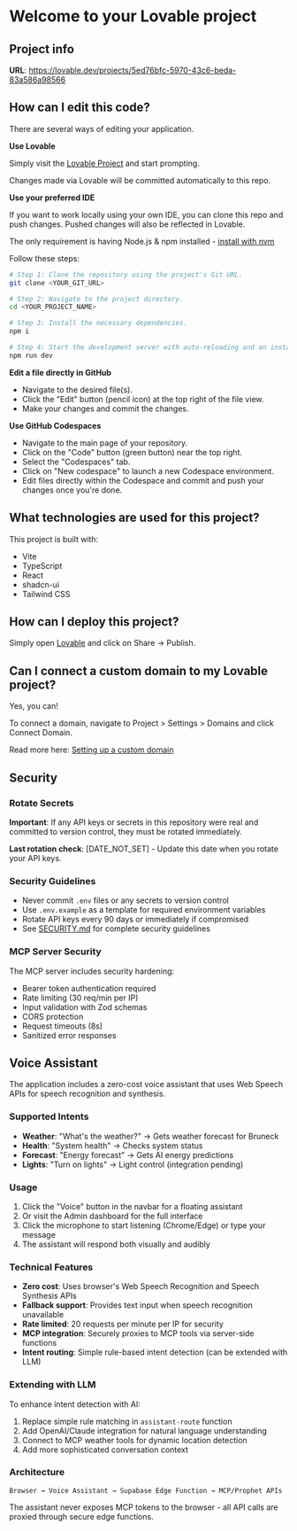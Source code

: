 # Welcome to your Lovable project

## Project info

**URL**: https://lovable.dev/projects/5ed76bfc-5970-43c6-beda-83a586a98566

## How can I edit this code?

There are several ways of editing your application.

**Use Lovable**

Simply visit the [Lovable Project](https://lovable.dev/projects/5ed76bfc-5970-43c6-beda-83a586a98566) and start prompting.

Changes made via Lovable will be committed automatically to this repo.

**Use your preferred IDE**

If you want to work locally using your own IDE, you can clone this repo and push changes. Pushed changes will also be reflected in Lovable.

The only requirement is having Node.js & npm installed - [install with nvm](https://github.com/nvm-sh/nvm#installing-and-updating)

Follow these steps:

```sh
# Step 1: Clone the repository using the project's Git URL.
git clone <YOUR_GIT_URL>

# Step 2: Navigate to the project directory.
cd <YOUR_PROJECT_NAME>

# Step 3: Install the necessary dependencies.
npm i

# Step 4: Start the development server with auto-reloading and an instant preview.
npm run dev
```

**Edit a file directly in GitHub**

- Navigate to the desired file(s).
- Click the "Edit" button (pencil icon) at the top right of the file view.
- Make your changes and commit the changes.

**Use GitHub Codespaces**

- Navigate to the main page of your repository.
- Click on the "Code" button (green button) near the top right.
- Select the "Codespaces" tab.
- Click on "New codespace" to launch a new Codespace environment.
- Edit files directly within the Codespace and commit and push your changes once you're done.

## What technologies are used for this project?

This project is built with:

- Vite
- TypeScript
- React
- shadcn-ui
- Tailwind CSS

## How can I deploy this project?

Simply open [Lovable](https://lovable.dev/projects/5ed76bfc-5970-43c6-beda-83a586a98566) and click on Share -> Publish.

## Can I connect a custom domain to my Lovable project?

Yes, you can!

To connect a domain, navigate to Project > Settings > Domains and click Connect Domain.

Read more here: [Setting up a custom domain](https://docs.lovable.dev/tips-tricks/custom-domain#step-by-step-guide)

## Security

### Rotate Secrets
**Important**: If any API keys or secrets in this repository were real and committed to version control, they must be rotated immediately.

**Last rotation check**: [DATE_NOT_SET] - Update this date when you rotate your API keys.

### Security Guidelines
- Never commit `.env` files or any secrets to version control
- Use `.env.example` as a template for required environment variables
- Rotate API keys every 90 days or immediately if compromised
- See [SECURITY.md](./SECURITY.md) for complete security guidelines

### MCP Server Security
The MCP server includes security hardening:
- Bearer token authentication required
- Rate limiting (30 req/min per IP)
- Input validation with Zod schemas
- CORS protection
- Request timeouts (8s)
- Sanitized error responses

## Voice Assistant

The application includes a zero-cost voice assistant that uses Web Speech APIs for speech recognition and synthesis.

### Supported Intents
- **Weather**: "What's the weather?" → Gets weather forecast for Bruneck
- **Health**: "System health" → Checks system status  
- **Forecast**: "Energy forecast" → Gets AI energy predictions
- **Lights**: "Turn on lights" → Light control (integration pending)

### Usage
1. Click the "Voice" button in the navbar for a floating assistant
2. Or visit the Admin dashboard for the full interface
3. Click the microphone to start listening (Chrome/Edge) or type your message
4. The assistant will respond both visually and audibly

### Technical Features
- **Zero cost**: Uses browser's Web Speech Recognition and Speech Synthesis APIs
- **Fallback support**: Provides text input when speech recognition unavailable
- **Rate limited**: 20 requests per minute per IP for security
- **MCP integration**: Securely proxies to MCP tools via server-side functions
- **Intent routing**: Simple rule-based intent detection (can be extended with LLM)

### Extending with LLM
To enhance intent detection with AI:
1. Replace simple rule matching in `assistant-route` function
2. Add OpenAI/Claude integration for natural language understanding
3. Connect to MCP weather tools for dynamic location detection
4. Add more sophisticated conversation context

### Architecture
```
Browser → Voice Assistant → Supabase Edge Function → MCP/Prophet APIs
```

The assistant never exposes MCP tokens to the browser - all API calls are proxied through secure edge functions.
